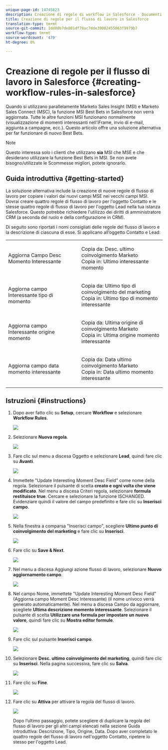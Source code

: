 ```yaml
---
unique-page-id: 14745823
description: Creazione di regole di workflow in Salesforce - Documenti Marketo - Documentazione prodotto
title: Creazione di regole per il flusso di lavoro in Salesforce
translation-type: tm+mt
source-git-commit: 1dd80b7de801df78ac7dde39002455063f9979b7
workflow-type: tm+mt
source-wordcount: '470'
ht-degree: 0%

---
```



# Creazione di regole per il flusso di lavoro in Salesforce {#creating-workflow-rules-in-salesforce}

Quando si utilizzano parallelamente Marketo Sales Insight (MSI) e Marketo Sales Connect (MSC), la funzione MSI Best Bets in Salesforce non verrà aggiornata. Tutte le altre funzioni MSI funzionano normalmente (visualizzazione di momenti interessanti nell’iFrame, invio di e-mail, aggiunta a campagne, ecc.). Questo articolo offre una soluzione alternativa per far funzionare di nuovo Best Bets.

>[!NOTE]
>
>Questo interessa solo i clienti che utilizzano **sia** MSI che MSE e che desiderano utilizzare la funzione Best Bets in MSI. Se non avete bisogno/utilizzate le Scommesse migliori, potete ignorarlo.

## Guida introduttiva {#getting-started}

La soluzione alternativa include la creazione di nuove regole di flusso di lavoro per copiare i valori dai nuovi campi MSE nei vecchi campi MSI. Dovrai creare quattro regole di flusso di lavoro per l&#39;oggetto Contatto e le stesse quattro regole di flusso di lavoro per l&#39;oggetto Lead nella tua istanza Salesforce. Questo potrebbe richiedere l&#39;utilizzo dei diritti di amministratore CRM (a seconda del ruolo e della configurazione in CRM).

Di seguito sono riportati i nomi consigliati delle regole del flusso di lavoro e la descrizione di ciascuna di esse. Si applicano all’oggetto Contatto e Lead:

<table> 
 <colgroup> 
  <col> 
  <col> 
 </colgroup> 
 <tbody> 
  <tr> 
   <td>Aggiorna Campo Desc Momento Interessante</td> 
   <td><p>Copia da: Desc. ultimo coinvolgimento Marketo<br>Copia in: Ultimo interessante momento</p></td> 
  </tr> 
  <tr> 
   <td>Aggiorna campo Interessante tipo di momento</td> 
   <td><p>Copia da: Ultimo tipo di coinvolgimento del marketing<br>Copia in: Ultimo tipo di momento interessante</p></td> 
  </tr> 
  <tr> 
   <td>Aggiorna campo Interessante origine momento</td> 
   <td><p>Copia da: Ultima origine di coinvolgimento Marketo<br>Copia in: Ultima origine momento interessante</p></td> 
  </tr> 
  <tr> 
   <td>Aggiorna campo data momento interessante</td> 
   <td><p>Copia da: Data ultimo coinvolgimento Marketo<br>Copia in: Data ultimo momento interessante</p></td> 
  </tr> 
 </tbody> 
</table>

## Istruzioni {#instructions}

1. Dopo aver fatto clic su **Setup**, cercare **Workflow** e selezionare **Workflow Rules**.

   ![](assets/one-1.png)

1. Selezionare **Nuova regola**.

   ![](assets/two-1.png)

1. Fare clic sul menu a discesa Oggetto e selezionare **Lead**, quindi fare clic su **Avanti**.

   ![](assets/three-1.png)

1. Immettete &quot;Update Interesting Moment Desc Field&quot; come nome della regola. Selezionare il pulsante di scelta **creato e ogni volta che viene modificato**. Nel menu a discesa Criteri regola, selezionare **formula restituisce true**. Cercare e selezionare la funzione ISCHANGED. Evidenziare quindi il valore del campo predefinito e fare clic su **Inserisci campo**.

   ![](assets/four-1.png)

1. Nella finestra a comparsa &quot;Inserisci campo&quot;, scegliere **Ultimo punto di coinvolgimento del marketing** e fare clic su **Inserisci**.

   ![](assets/five-1.png)

1. Fare clic su **Save &amp; Next**.

   ![](assets/6.png)

1. Nel menu a discesa Aggiungi azione flusso di lavoro, selezionare **Nuovo aggiornamento campo**.

   ![](assets/seven.png)

1. Nel campo Nome, immettete &quot;Update Interesting Moment Desc Field&quot; (Aggiorna campo Moment Desc Interessante) (il nome univoco verrà generato automaticamente). Nel menu a discesa Campo da aggiornare, scegliete **Ultima descrizione momento interessante**. Selezionare il pulsante di scelta **Utilizzare una formula per impostare un nuovo valore**, quindi fare clic su **Mostra editor formule**.

   ![](assets/eight.png)

1. Fare clic sul pulsante **Inserisci campo**.

   ![](assets/9a.png)

1. Selezionare **Desc. ultimo coinvolgimento del marketing**, quindi fare clic su **Inserisci**. Nella pagina successiva, fare clic su **Salva**.

   ![](assets/nine.png)

1. Fare clic su **Fine**.

   ![](assets/twelve.png)

1. Fare clic su **Attiva** per attivare la regola del flusso di lavoro.

   ![](assets/thirteen.png)

   Dopo l’ultimo passaggio, potete scegliere di duplicare la regola del flusso di lavoro per gli altri campi elencati nella sezione Guida introduttiva: Descrizione, Tipo, Origine, Data. Dopo aver completato le quattro regole del flusso di lavoro nell&#39;oggetto Contatto, ripetere lo stesso per l&#39;oggetto Lead.
